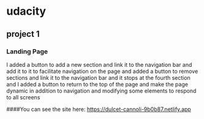 # udacity
## project 1
### Landing Page
I added a button to add a new section and link it to the navigation bar and add it to it to facilitate navigation on the page 
and added a button to remove sections and link it to the navigation bar and it stops at the fourth section 
and I added a button to return to the top of the page and make the page dynamic in addition to navigation 
and modifying some elements to respond to all screens

####You can see the site here:
https://dulcet-cannoli-9b0b87.netlify.app
